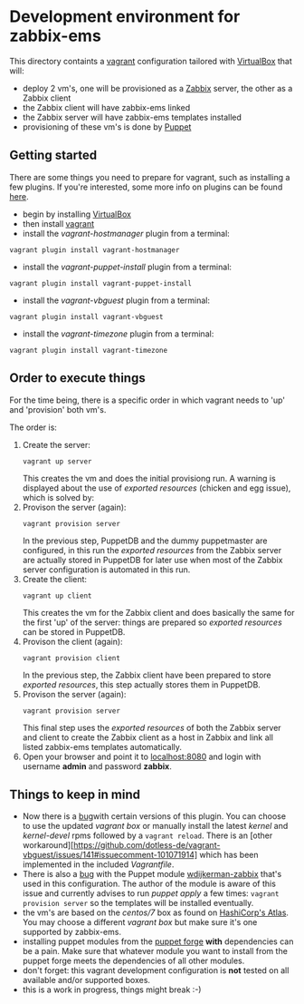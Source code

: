 # Development environment for zabbix-ems

This directory containts a [vagrant](https://www.vagrantup.com) configuration tailored with [VirtualBox](https://www.virtualbox.org) that will:
* deploy 2 vm's, one will be provisioned as a [Zabbix](http://www.zabbix.com) server, the other as a Zabbix client
* the Zabbix client will have zabbix-ems linked
* the Zabbix server will have zabbix-ems templates installed
* provisioning of these vm's is done by [Puppet](https://puppetlabs.com)

## Getting started
There are some things you need to prepare for vagrant, such as installing a few plugins. If you're interested, some more info on plugins can be found [here](https://github.com/mitchellh/vagrant/wiki/Available-Vagrant-Plugins).
* begin by installing [VirtualBox](https://www.virtualbox.org)
* then install [vagrant](https://www.vagrantup.com)
* install the _vagrant-hostmanager_ plugin from a terminal:
```
vagrant plugin install vagrant-hostmanager
```
* install the _vagrant-puppet-install_ plugin from a terminal:
```
vagrant plugin install vagrant-puppet-install
```
* install the _vagrant-vbguest_ plugin from a terminal:
```
vagrant plugin install vagrant-vbguest
```
* install the _vagrant-timezone_ plugin from a terminal:
```
vagrant plugin install vagrant-timezone
```

## Order to execute things
For the time being, there is a specific order in which vagrant needs to 'up' and 'provision' both vm's.

The order is:
1. Create the server:
    ```
    vagrant up server
    ```
    This creates the vm and does the initial provisiong run. A warning is displayed about the use of _exported resources_ (chicken and egg issue), which is solved by:
2. Provison the server (again):
    ```
    vagrant provision server
    ```
    In the previous step, PuppetDB and the dummy puppetmaster are configured, in this run the _exported resources_ from the Zabbix server are actually stored in PuppetDB for later use when most of the Zabbix server configuration is automated in this run.
3. Create the client:
    ```
    vagrant up client
    ```
    This creates the vm for the Zabbix client and does basically the same for the first 'up' of the server: things are prepared so _exported resources_ can be stored in PuppetDB.
4. Provison the client (again):
    ```
    vagrant provision client
    ```
    In the previous step, the Zabbix client have been prepared to store _exported resources_, this step actually stores them in PuppetDB.
5. Provison the server (again):
    ```
    vagrant provision server
    ```
    This final step uses the _exported resources_ of both the Zabbix server and client to create the Zabbix client as a host in Zabbix and link all listed zabbix-ems templates automatically.
6. Open your browser and point it to [localhost:8080](http://localhost:8080) and login with username **admin** and password **zabbix**.

## Things to keep in mind
* Now there is a [bug](https://github.com/dotless-de/vagrant-vbguest/issues/161)with certain versions of this plugin. You can choose to use the updated _vagrant box_ or manually install the latest _kernel_ and _kernel-devel_ rpms followed by a `vagrant reload`. There is an [other workaround][https://github.com/dotless-de/vagrant-vbguest/issues/141#issuecomment-101071914] which has been implemented in the included _Vagrantfile_.
* There is also a [bug](https://forge.puppetlabs.com/wdijkerman/zabbix#when-using-exported-resources) with the Puppet module [wdijkerman-zabbix](https://forge.puppetlabs.com/wdijkerman/zabbix) that's used in this configuration. The author of the module is aware of this issue and currently advises to run _puppet apply_ a few times: `vagrant provision server` so the templates will be installed eventually.
* the vm's are based on the _centos/7_ box as found on [HashiCorp's Atlas](https://atlas.hashicorp.com/search). You may choose a different _vagrant box_ but make sure it's one supported by zabbix-ems.
* installing puppet modules from the [puppet forge](https://forge.puppetlabs.com) **with** dependencies can be a pain. Make sure that whatever module you want to install from the puppet forge meets the dependencies of all other modules.
* don't forget: this vagrant development configuration is **not** tested on all available and/or supported boxes.
* this is a work in progress, things might break :-)
